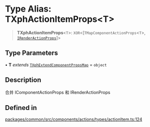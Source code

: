 # Type Alias: TXphActionItemProps\<T\>

> **TXphActionItemProps**\<`T`\>: `XOR`\<[`TMapComponentActionProps`\<`T`\>, [`IRenderActionProps`](../interfaces/IRenderActionProps.md)]\>

## Type Parameters

• **T** *extends* [`TXphExtendComponentPropsMap`](TXphExtendComponentPropsMap.md) = `object`

## Description

合并 IComponentActionProps 和 IRenderActionProps

## Defined in

[packages/common/src/components/actions/types/actionItem.ts:124](https://github.com/XiaoPiHong/xph-crud/blob/1453d1f4b2490c13545a9d7404efaaabc2a2fd0f/packages/common/src/components/actions/types/actionItem.ts#L124)
